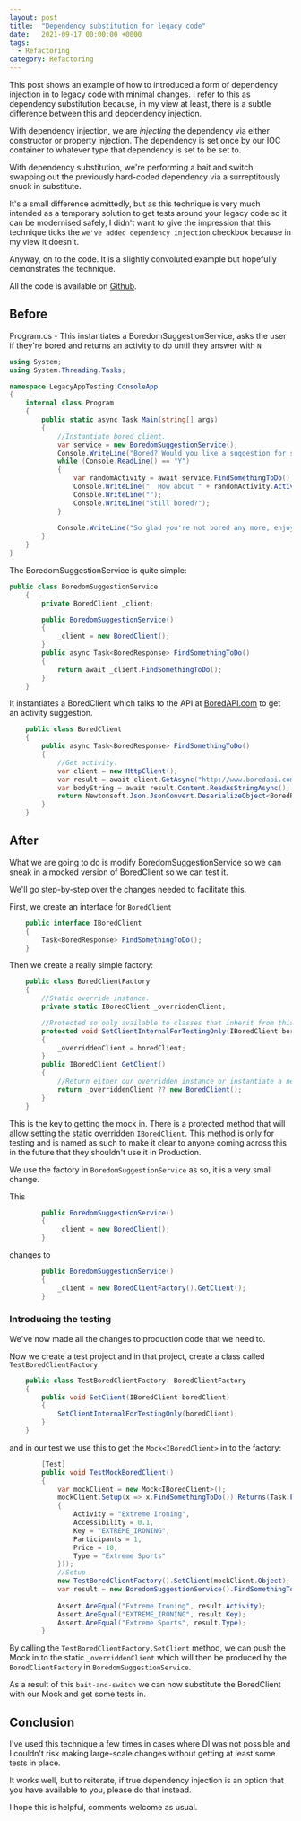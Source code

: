 ```yaml
---
layout: post
title:  "Dependency substitution for legacy code"
date:   2021-09-17 00:00:00 +0000
tags:
  - Refactoring
category: Refactoring
---
```


This post shows an example of how to introduced a form of dependency injection in to legacy code with minimal changes.
I refer to this as dependency substitution because, in my view at least, there is a subtle difference between this and depdendency injection.

With dependency injection, we are *injecting* the dependency via either constructor or property injection. The dependency is set once by our IOC container to whatever type that dependency is set to be set to.

With dependency substitution, we're performing a bait and switch, swapping out the previously hard-coded dependency via a surreptitously snuck in substitute.

It's a small difference admittedly, but as this technique is very much intended as a temporary solution to get tests around your legacy code so it can be modernised safely, I didn't want to give the impression that this technique ticks the `we've added dependency injection` checkbox because in my view it doesn't.

Anyway, on to the code. It is a slightly convoluted example but hopefully demonstrates the technique.

All the code is available on [Github](https://github.com/AlanParr/LegacyAppTesting).

## Before

Program.cs - This instantiates a BoredomSuggestionService, asks the user if they're bored and returns an activity to do until they answer with `N`

```csharp
using System;
using System.Threading.Tasks;

namespace LegacyAppTesting.ConsoleApp
{
    internal class Program
    {
        public static async Task Main(string[] args)
        {
            //Instantiate bored client.
            var service = new BoredomSuggestionService();
            Console.WriteLine("Bored? Would you like a suggestion for something to do? (Y/N): ");
            while (Console.ReadLine() == "Y")
            {
                var randomActivity = await service.FindSomethingToDo();
                Console.WriteLine("  How about " + randomActivity.Activity + "?");
                Console.WriteLine("");
                Console.WriteLine("Still bored?");
            }
                
            Console.WriteLine("So glad you're not bored any more, enjoy your activity!");
        }
    }
}
```

The BoredomSuggestionService is quite simple:
```csharp
public class BoredomSuggestionService
    {
        private BoredClient _client;

        public BoredomSuggestionService()
        {
            _client = new BoredClient();
        }
        public async Task<BoredResponse> FindSomethingToDo()
        {
            return await _client.FindSomethingToDo();
        }
    }
```
It instantiates a BoredClient which talks to the API at [BoredAPI.com](https://www.boredapi.com) to get an activity suggestion.

```csharp
    public class BoredClient
    {
        public async Task<BoredResponse> FindSomethingToDo()
        {
            //Get activity.
            var client = new HttpClient();
            var result = await client.GetAsync("http://www.boredapi.com/api/activity/");
            var bodyString = await result.Content.ReadAsStringAsync();
            return Newtonsoft.Json.JsonConvert.DeserializeObject<BoredResponse>(bodyString);
        }
    }
```

## After
What we are going to do is modify BoredomSuggestionService so we can sneak in a mocked version of BoredClient so we can test it.

We'll go step-by-step over the changes needed to facilitate this.

First, we create an interface for `BoredClient`
```csharp
    public interface IBoredClient
    {
        Task<BoredResponse> FindSomethingToDo();
    }
```

Then we create a really simple factory:
```csharp
    public class BoredClientFactory
    {
        //Static override instance.
        private static IBoredClient _overriddenClient;

        //Protected so only available to classes that inherit from this one.
        protected void SetClientInternalForTestingOnly(IBoredClient boredClient)
        {
            _overriddenClient = boredClient;
        }
        public IBoredClient GetClient()
        {
            //Return either our overridden instance or instantiate a new one as we were before.
            return _overriddenClient ?? new BoredClient();
        }
    }
```

This is the key to getting the mock in. There is a protected method that will allow setting the static overridden `IBoredClient`.
This method is only for testing and is named as such to make it clear to anyone coming across this in the future that they shouldn't use it in Production.

We use the factory in `BoredomSuggestionService` as so, it is a very small change.

This
```csharp
        public BoredomSuggestionService()
        {
            _client = new BoredClient();
        }
```
changes to
```csharp
        public BoredomSuggestionService()
        {
            _client = new BoredClientFactory().GetClient();
        }
```


### Introducing the testing
We've now made all the changes to production code that we need to.

Now we create a test project and in that project, create a class called `TestBoredClientFactory`

```csharp
    public class TestBoredClientFactory: BoredClientFactory
    {
        public void SetClient(IBoredClient boredClient)
        {
            SetClientInternalForTestingOnly(boredClient);
        }
    }
```

and in our test we use this to get the `Mock<IBoredClient>` in to the factory:

```csharp
        [Test]
        public void TestMockBoredClient()
        {
            var mockClient = new Mock<IBoredClient>();
            mockClient.Setup(x => x.FindSomethingToDo()).Returns(Task.FromResult(new BoredResponse()
            {
                Activity = "Extreme Ironing",
                Accessibility = 0.1,
                Key = "EXTREME_IRONING",
                Participants = 1,
                Price = 10,
                Type = "Extreme Sports"
            }));
            //Setup
            new TestBoredClientFactory().SetClient(mockClient.Object);
            var result = new BoredomSuggestionService().FindSomethingToDo().Result;
            
            Assert.AreEqual("Extreme Ironing", result.Activity);
            Assert.AreEqual("EXTREME_IRONING", result.Key);
            Assert.AreEqual("Extreme Sports", result.Type);
        }
```

By calling the `TestBoredClientFactory.SetClient` method, we can push the Mock in to the static `_overriddenClient` which will then be produced by the `BoredClientFactory` in `BoredomSuggestionService`.

As a result of this `bait-and-switch` we can now substitute the BoredClient with our Mock and get some tests in.

## Conclusion

I've used this technique a few times in cases where DI was not possible and I couldn't risk making large-scale changes without getting at least some tests in place.

It works well, but to reiterate, if true dependency injection is an option that you have available to you, please do that instead.

I hope this is helpful, comments welcome as usual.